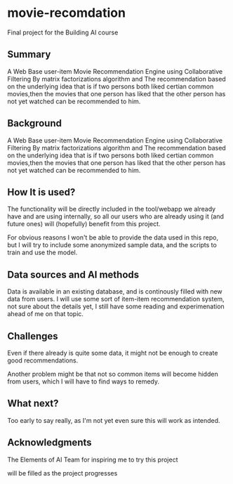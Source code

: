 # movie-recomdation
Final project for the Building AI course
## Summary
A Web Base user-item Movie Recommendation Engine using Collaborative Filtering By matrix factorizations algorithm and The recommendation based on the underlying idea that is if two persons both liked certian common movies,then the movies that one person has liked that the other person has not yet watched can be recommended to him.

## Background
A Web Base user-item Movie Recommendation Engine using Collaborative Filtering By matrix factorizations algorithm and The recommendation based on the underlying idea that is if two persons both liked certian common movies,then the movies that one person has liked that the other person has not yet watched can be recommended to him.
## How It is used?
The functionality will be directly included in the tool/webapp we already have and are using internally, so all our users who are already using it (and future ones) will (hopefully) benefit from this project.

For obvious reasons I won't be able to provide the data used in this repo, but I will try to include some anonymized sample data, and the scripts to train and use the model.
## Data sources and AI methods
Data is available in an existing database, and is continously filled with new data from users.
I will use some sort of item-item recommendation system, not sure about the details yet, I still have some reading and experimenation ahead of me on that topic.
## Challenges
Even if there already is quite some data, it might not be enough to create good recommendations.

Another problem might be that not so common items will become hidden from users, which I will have to find ways to remedy.

## What next?
Too early to say really, as I'm not yet even sure this will work as intended.

## Acknowledgments
The Elements of AI Team for inspiring me to try this project

will be filled as the project progresses

